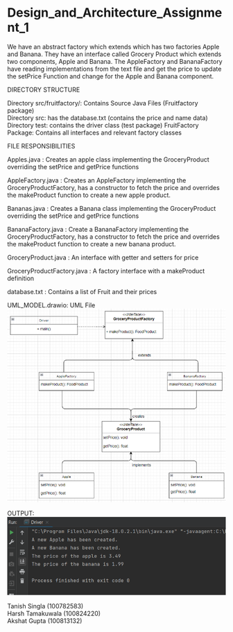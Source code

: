 # Design_and_Architecture_Assignment_1

We have an abstract factory which extends which has two factories Apple and Banana. They have an interface called Grocery Product which extends two components, Apple and Banana. The AppleFactory and BananaFactory have reading implementations from the text file and get the price to update the setPrice Function and change for the Apple and Banana component.

DIRECTORY STRUCTURE

Directory src/fruitfactory/: Contains Source Java Files (Fruitfactory package)  
Directory src: has the database.txt (contains the price and name data)
Directory test: contains the driver class (test package)
FruitFactory Package: Contains all interfaces and relevant factory classes

FILE RESPONSIBILITIES

Apples.java : Creates an apple class implementing the GroceryProduct overriding the setPrice and getPrice functions

AppleFactory.java : Creates an AppleFactory implementing the GroceryProductFactory, has a constructor to fetch the price and overrides the makeProduct function to create a new apple product.

Bananas.java : Creates a Banana class implementing the GroceryProduct overriding the setPrice and getPrice functions

BananaFactory.java : Create a BananaFactory implementing the GroceryProductFactory, has a constructor to fetch the price and overrides the makeProduct function to create a new banana product.

GroceryProduct.java : An interface with getter and setters for price

GroceryProductFactory.java : A factory interface with a makeProduct definition 

database.txt : Contains a list of Fruit and their prices

UML_MODEL.drawio: UML File
![](./UML_Screenshot.png)

OUTPUT: ![](./Output_Screenshot.png)

Tanish Singla (100782583)              
Harsh Tamakuwala (100824220)  
Akshat Gupta (100813132)
